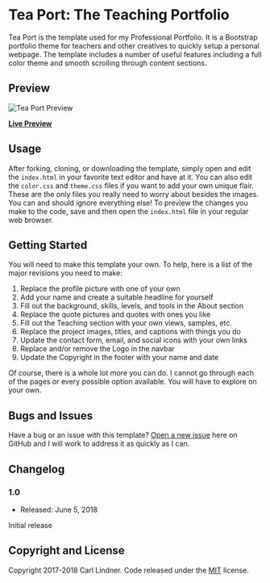 # Tea Port: The Teaching Portfolio

Tea Port is the template used for my Professional Portfolio. It is a Bootstrap portfolio theme for teachers and other creatives to quickly setup a personal webpage. The template includes a number of useful features including a full color theme and smooth scrolling through content sections.

## Preview

![Tea Port Preview](https://www.cjlindner.com/img/screenshot.jpg)

**[Live Preview](https://www.cjlindner.com)**

## Usage

After forking, cloning, or downloading the template, simply open and edit the `index.html` in your favorite text editor and have at it. You can also edit the `color.css` and `theme.css` files if you want to add your own unique flair. These are the only files you really need to worry about besides the images. You can and should ignore everything else! To preview the changes you make to the code, save and then open the `index.html` file in your regular web browser.

## Getting Started

You will need to make this template your own. To help, here is a list of the major revisions you need to make:

1. Replace the profile picture with one of your own
2. Add your name and create a suitable headline for yourself
3. Fill out the background, skills, levels, and tools in the About section
4. Replace the quote pictures and quotes with ones you like
5. Fill out the Teaching section with your own views, samples, etc.
6. Replace the project images, titles, and captions with things you do
7. Update the contact form, email, and social icons with your own links
8. Replace and/or remove the Logo in the navbar
9. Update the Copyright in the footer with your name and date

Of course, there is a whole lot more you can do. I cannot go through each of the pages or every possible option available. You will have to explore on your own.  

## Bugs and Issues

Have a bug or an issue with this template? [Open a new issue](https://github.com/cjlindner/teaport/issues) here on GitHub and I will work to address it as quickly as I can.

## Changelog

### 1.0
* Released: June 5, 2018

Initial release

## Copyright and License

Copyright 2017-2018 Carl Lindner. Code released under the [MIT](https://github.com/cjlindner/teaport/blob/gh-pages/LICENSE) license.
